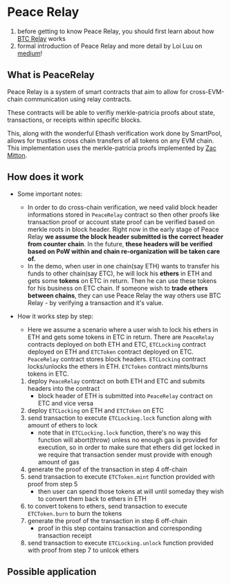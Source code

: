 # Peace Relay
1. before getting to know Peace Relay, you should first learn about how [BTC Relay](https://github.com/ethereum/btcrelay) works
2. formal introduction of Peace Relay and more detail by Loi Luu on [medium](https://medium.com/@loiluu/peacerelay-connecting-the-many-ethereum-blockchains-22605c300ad3)!
## What is PeaceRelay
Peace Relay is a system of smart contracts that aim to allow for cross-EVM-chain communication using relay contracts. 

These contracts will be able to verifiy merkle-patricia proofs about state, transactions, or receipts within specific blocks. 

This, along with the wonderful Ethash verification work done by SmartPool, allows for trustless cross chain transfers of all tokens on any EVM chain. This implementation uses the merkle-patricia proofs implemented by [Zac Mitton](https://github.com/zmitton/eth-proof).

## How does it work
* Some important notes: 
    * In order to do cross-chain verification, we need valid block header informations stored in `PeaceRelay` contract so then other proofs like transaction proof or account state proof can be verified based on merkle roots in block header. Right now in the early stage of Peace Relay **we assume the block header submitted is the correct header from counter chain**. In the future, **these headers will be verified based on PoW within and chain re-organization will be taken care of.**
    * In the demo, when user in one chain(say ETH) wants to transfer his funds to other chain(say ETC), he will lock his **ethers** in ETH and gets some **tokens** on ETC in return. Then he can use these tokens for his business on ETC chain. If someone wish to **trade ethers between chains**, they can use Peace Relay the way others use BTC Relay - by verifying a transaction and it's value.

* How it works step by step:
    * Here we assume a scenario where a user wish to lock his ethers in ETH and gets some tokens in ETC in return. There are `PeaceRelay` contracts deployed on both ETH and ETC, `ETCLocking` contract deployed on ETH and `ETCToken` contract deployed on ETC. `PeaceRelay` contract stores block headers. `ETCLocking` contract locks/unlocks the ethers in ETH. `ETCToken` contract mints/burns tokens in ETC.
    1. deploy `PeaceRelay` contract on both ETH and ETC and submits headers into the contract
        * block header of ETH is submitted into `PeaceRelay` contract on ETC and vice versa
    2. deploy `ETCLocking` on ETH and `ETCToken` on ETC
    3. send transaction to execute `ETCLocking.lock` function along with amount of ethers to lock
        * note that in `ETCLocking.lock` function, there's no way this function will abort(throw) unless no enough gas is provided for execution, so in order to make sure that ethers did get locked in we require that transaction sender must provide with enough amount of gas
    4. generate the proof of the transaction in step 4 off-chain
    5. send transaction to execute `ETCToken.mint` function provided with proof from step 5
        * then user can spend those tokens at will until someday they wish to convert them back to ethers in ETH
    6. to convert tokens to ethers, send transaction to execute `ETCToken.burn` to burn the tokens
    7. generate the proof of the transaction in step 6 off-chain
        * proof in this step contains transaction and corresponding transaction receipt
    8. send transaction to execute `ETCLocking.unlock` function provided with proof from step 7 to unlcok ethers
## Possible application
